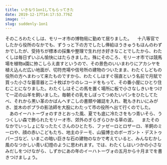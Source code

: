 ```yaml
---
title: いきなり1on1してもらってきた
date: 2019-12-17T14:17:53.776Z
image: ''
slug: suddenly-1on1
---
```

そのころわたくしは、モリーオ市の博物局に勤めて居りました。
　十八等官でしたから役所のなかでも、ずうっと下の方でしたし俸給ほうきゅうもほんのわずかでしたが、受持ちが標本の採集や整理で生れ付き好きなことでしたから、わたくしは毎日ずいぶん愉快にはたらきました。殊にそのころ、モリーオ市では競馬場を植物a園に拵こしらえ直すというので、その景色のいいまわりにアカシヤを植え込んだ広い地面が、切符売場や信号所の建物のついたまま、わたくしどもの役所の方へまわって来たものですから、わたくしはすぐ宿直という名前で月賦で買った小さな蓄音器と二十枚ばかりのレコードをもって、その番小屋にひとり住むことになりました。わたくしはそこの馬を置く場所に板で小さなしきいをつけて一疋の山羊を飼いました。毎朝その乳をしぼってつめたいパンをひたしてたべ、それから黒い革のかばんへすこしの書類や雑誌を入れ、靴もきれいにみがき、並木のポプラの影法師を大股にわたって市の役所へ出て行くのでした。
　あのイーハトーヴォのすきとおった風、夏でも底に冷たさをもつ青いそら、うつくしい森で飾られたモリーオ市、郊外のぎらぎらひかる草の波。
　またそのなかでいっしょになったたくさんのひとたち、ファゼーロとロザーロ、羊飼のミーロや、顔の赤いこどもたち、地主のテーモ、山猫博士のボーガント・デストゥパーゴなど、いまこの暗い巨きな石の建物のなかで考えていると、みんなむかし風のなつかしい青い幻燈のように思われます。では、わたくしはいつかの小さなみだしをつけながら、しずかにあの年のイーハトーヴォの五月から十月までを書きつけましょう。

